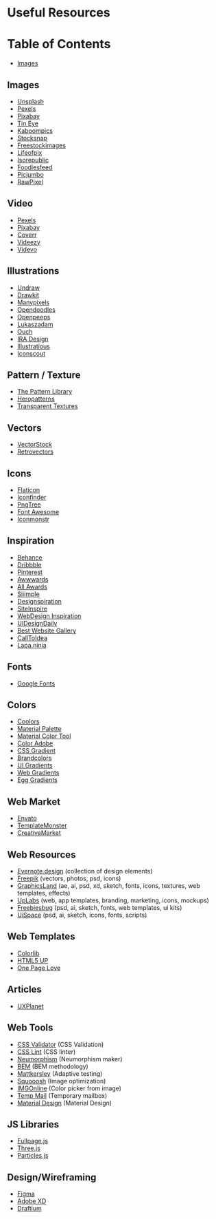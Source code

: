# Useful Resources

# Table of Contents
* [Images](#Images)

## Images
* [Unsplash](https://unsplash.com/)
* [Pexels](https://www.pexels.com/)
* [Pixabay](https://pixabay.com/ru/)
* [Tin Eye](https://tineye.com/)
* [Kaboompics](https://kaboompics.com/)
* [Stocksnap](https://stocksnap.io/)
* [Freestockimages](https://www.freestockimages.ru/photo)
* [Lifeofpix](https://www.lifeofpix.com/)
* [Isorepublic](https://isorepublic.com/)
* [Foodiesfeed](https://www.foodiesfeed.com/)
* [Picjumbo](https://picjumbo.com/)
* [RawPixel](https://www.rawpixel.com/?sort=shuffle&page=1)

## Video
* [Pexels](https://www.pexels.com/videos)
* [Pixabay](https://pixabay.com/ru/videos/)
* [Coverr](https://coverr.co/)
* [Videezy](https://www.videezy.com/)
* [Videvo](https://www.videvo.net/stock-video-footage/)

## Illustrations
* [Undraw](https://undraw.co/illustrations)
* [Drawkit](https://www.drawkit.io/)
* [Manypixels](https://www.manypixels.co/gallery/)
* [Opendoodles](https://www.opendoodles.com/)
* [Openpeeps](https://www.openpeeps.com/)
* [Lukaszadam](https://lukaszadam.com/illustrations)
* [Ouch](https://icons8.com/ouch)
* [IRA Design](https://iradesign.io/illustrations)
* [Illustratious](https://illustratious.com/?premium=false)
* [Iconscout](https://iconscout.com/free-illustrations)

## Pattern / Texture
* [The Pattern Library](http://thepatternlibrary.com/)
* [Heropatterns](http://www.heropatterns.com/)
* [Transparent Textures](https://transparenttextures.com/)

## Vectors
* [VectorStock](https://www.vectorstock.com/)
* [Retrovectors](http://retrovectors.com/)

## Icons
* [Flaticon](https://www.flaticon.com/)
* [Iconfinder](https://www.iconfinder.com/)
* [PngTree](https://ru.pngtree.com/)
* [Font Awesome](https://fontawesome.ru/)
* [Iconmonstr](https://iconmonstr.com/)

## Inspiration
* [Behance](https://www.behance.net/)
* [Dribbble](https://dribbble.com/)
* [Pinterest](https://www.pinterest.ru/)
* [Awwwards](https://www.awwwards.com/)
* [All Awards](http://allawards.ru/)
* [Siiimple](https://siiimple.com/)
* [Designspiration](https://www.designspiration.com/)
* [SiteInspire](https://www.siteinspire.com/)
* [WebDesign Inspiration](https://www.webdesign-inspiration.com/)
* [UIDesignDaily](https://uidesigndaily.com/)
* [Best Website Gallery](https://bestwebsite.gallery/)
* [CallToIdea](https://www.calltoidea.com/)
* [Lapa.ninja](https://www.lapa.ninja/)

## Fonts
* [Google Fonts](https://fonts.google.com/?1)


## Colors
* [Coolors](https://coolors.co/)
* [Material Palette](https://www.materialpalette.com/)
* [Material Color Tool](https://material.io/resources/color/#!/?view.left=0&view.right=0&primary.color=D32F2F)
* [Color Adobe](https://color.adobe.com/ru/create/color-wheel)
* [CSS Gradient](https://cssgradient.io/)
* [Brandcolors](https://brandcolors.net/)
* [UI Gradients](https://uigradients.com/#Passion)
* [Web Gradients](https://webgradients.com/)
* [Egg Gradients](https://www.eggradients.com/)


## Web Market
* [Envato](https://elements.envato.com/ru/)
* [TemplateMonster](https://www.templatemonster.com/ru/)
* [CreativeMarket](https://creativemarket.com/)

## Web Resources
* [Evernote.design](https://www.evernote.design/) (collection of design elements)
* [Freepik](https://ru.freepik.com/home) (vectors, photos, psd, icons)
* [GraphicsLand](https://graphicsland.ru/) (ae, ai, psd, xd, sketch, fonts, icons, textures, web templates, effects)
* [UpLabs](https://www.uplabs.com/) (web, app templates, branding, marketing, icons, mockups)
* [Freebiesbug](https://freebiesbug.com/) (psd, ai, sketch, fonts, web templates, ui kits)
* [UiSpace](https://uispace.net/) (psd, ai, sketch, icons, fonts, scripts)

## Web Templates
* [Colorlib](https://colorlib.com/wp/themes/)
* [HTML5 UP](https://html5up.net/)
* [One Page Love](https://onepagelove.com/)

## Articles
* [UXPlanet](https://uxplanet.org/user-experience/home)


## Web Tools
* [CSS Validator](https://jigsaw.w3.org/css-validator/) (CSS Validation)
* [CSS Lint](http://csslint.net/) (CSS linter)
* [Neumorphism](https://neumorphism.io/#55b9f3) (Neumorphism maker)
* [BEM](https://ru.bem.info/methodology/) (BEM methodology)
* [Mattkersley](http://mattkersley.com/responsive/) (Adaptive testing)
* [Squooosh](https://squoosh.app/) (Image optimization)
* [IMGOnline](https://www.imgonline.com.ua/get-dominant-colors.php) (Color picker from image)
* [Temp Mail](https://temp-mail.org/ru/) (Temporary mailbox)
* [Material Design](https://material.io/) (Material Design)

## JS Libraries
* [Fullpage.js](https://alvarotrigo.com/fullPage/#page1)
* [Three.js](https://threejs.org/)
* [Particles.js](https://vincentgarreau.com/particles.js/)

## Design/Wireframing
* [Figma](https://www.figma.com/)
* [Adobe XD](https://www.adobe.com/ru/products/xd.html)
* [Draftium](https://draftium.com/)
